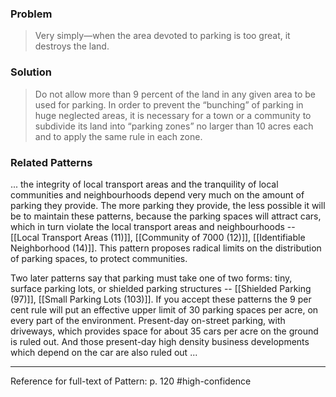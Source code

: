 ### Problem
>Very simply—when the area devoted to parking is too great, it destroys the land.

### Solution
>Do not allow more than 9 percent of the land in any given area to be used for parking. In order to prevent the “bunching” of parking in huge neglected areas, it is necessary for a town or a community to subdivide its land into “parking zones” no larger than 10 acres each and to apply the same rule in each zone.

### Related Patterns
... the integrity of local transport areas and the tranquility of local communities and neighbourhoods depend very much on the amount of parking they provide. The more parking they provide, the less possible it will be to maintain these patterns, because the parking spaces will attract cars, which in turn violate the local transport areas and neighbourhoods -- [[Local Transport Areas (11)]], [[Community of 7000 (12)]], [[Identifiable Neighborhood (14)]]. This pattern proposes radical limits on the distribution of parking spaces, to protect communities.

Two later patterns say that parking must take one of two forms: tiny, surface parking lots, or shielded parking structures -- [[Shielded Parking (97)]], [[Small Parking Lots (103)]]. If you accept these patterns the 9 per cent rule will put an effective upper limit of 30 parking spaces per acre, on every part of the environment. Present-day on-street parking, with driveways, which provides space for about 35 cars per acre on the ground is ruled out. And those present-day high density business developments which depend on the car are also ruled out ...

---
Reference for full-text of Pattern: p. 120 #high-confidence 